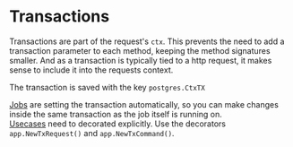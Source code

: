 ---
---




# Transactions

Transactions are part of the request's `ctx`. 
This prevents the need to add a transaction parameter to each method,
keeping the method signatures smaller.
And as a transaction is typically tied to a http request, 
it makes sense to include it into the requests context.

The transaction is saved with the key `postgres.CtxTX`

[Jobs](/docs/basics/jobs) are setting the transaction automatically, 
so you can make changes inside the same transaction as the job itself is running on.\
[Usecases](/docs/basics/usecases) need to decorated explicitly.
Use the decorators `app.NewTxRequest()` and `app.NewTxCommand()`.